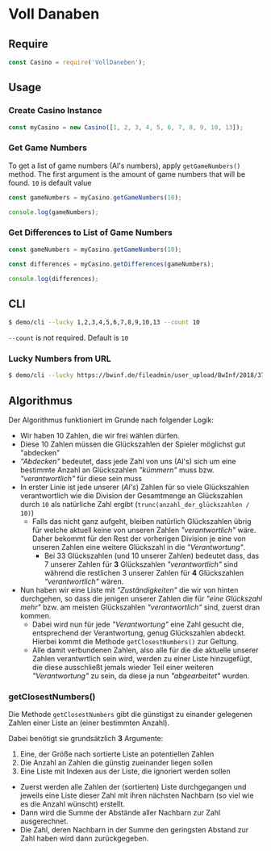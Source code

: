 # Voll Danaben

## Require

```javascript
const Casino = require('VollDaneben');
```

## Usage

### Create Casino Instance

```javascript
const myCasino = new Casino([1, 2, 3, 4, 5, 6, 7, 8, 9, 10, 13]);
```

### Get Game Numbers

To get a list of game numbers (Al's numbers), apply `getGameNumbers()` method.
The first argument is the amount of game numbers that will be found. `10` is default value

```javascript
const gameNumbers = myCasino.getGameNumbers(10);

console.log(gameNumbers);
```

### Get Differences to List of Game Numbers

```javascript
const gameNumbers = myCasino.getGameNumbers(10);

const differences = myCasino.getDifferences(gameNumbers);

console.log(differences);
```

## CLI

```bash
$ demo/cli --lucky 1,2,3,4,5,6,7,8,9,10,13 --count 10
```

`--count` is not required. Default is `10`

### Lucky Numbers from URL

```bash
$ demo/cli --lucky https://bwinf.de/fileadmin/user_upload/BwInf/2018/37/1._Runde/Material/beispiel1.txt --count 10
```


## Algorithmus

Der Algorithmus funktioniert im Grunde nach folgender Logik:

- Wir haben 10 Zahlen, die wir frei wählen dürfen.
- Diese 10 Zahlen müssen die Glückszahlen der Spieler möglichst gut "abdecken"
- *"Abdecken"* bedeutet, dass jede Zahl von uns (Al's) sich um eine bestimmte Anzahl an Glückszahlen *"kümmern"* muss bzw. *"verantwortlich"* für diese sein muss
- In erster Linie ist jede unserer (*Al's*) Zahlen für so viele Glückszahlen verantwortlich wie die Division der Gesamtmenge an Glückszahlen durch `10` als natürliche Zahl ergibt (`trunc(anzahl_der_glückszahlen / 10)`)
  - Falls das nicht ganz aufgeht, bleiben natürlich Glückszahlen übrig für welche aktuell keine von unseren Zahlen *"verantwortlich"* wäre. Daher bekommt für den Rest der vorherigen Division je eine von unseren Zahlen eine weitere Glückszahl in die *"Verantwortung"*.
    - Bei 33 Glückszahlen (und 10 unserer Zahlen) bedeutet dass, das 7 unserer Zahlen für **3** Glückszahlen *"verantwortlich"* sind während  die restlichen 3 unserer Zahlen für **4** Glückszahlen *"verantwortlich"* wären.
- Nun haben wir eine Liste mit *"Zuständigkeiten"* die wir von hinten durchgehen, so dass die jenigen unserer Zahlen die für *"eine Glückszahl mehr"* bzw. am meisten Glückszahlen *"verantwortlich"* sind, zuerst dran kommen.
  - Dabei wird nun für jede *"Verantwortung"* eine Zahl gesucht die, entsprechend der Verantwortung, genug Glückszahlen abdeckt. Hierbei kommt die Methode `getClosestNumbers()` zur Geltung.
  - Alle damit verbundenen Zahlen, also alle für die die aktuelle unserer Zahlen verantwrtlich sein wird, werden zu einer Liste hinzugefügt, die diese ausschließt jemals wieder Teil einer weiteren *"Verantwortung"* zu sein, da diese ja nun *"abgearbeitet"* wurden.

### getClosestNumbers()

Die Methode `getClosestNumbers` gibt die günstigst zu einander gelegenen Zahlen einer Liste an (einer bestimmten Anzahl).

Dabei benötigt sie grundsätzlich **3** Argumente:
1. Eine, der Größe nach sortierte Liste an potentiellen Zahlen
2. Die Anzahl an Zahlen die günstig zueinander liegen sollen
3. Eine Liste mit Indexen aus der Liste, die ignoriert werden sollen


- Zuerst werden alle Zahlen der (sortierten) Liste durchgegangen und jeweils eine Liste dieser Zahl mit ihren nächsten Nachbarn (so viel wie es die Anzahl wünscht) erstellt.
- Dann wird die Summe der Abstände aller Nachbarn zur Zahl ausgerechnet.
- Die Zahl, deren Nachbarn in der Summe den geringsten Abstand zur Zahl haben wird dann zurückgegeben.
